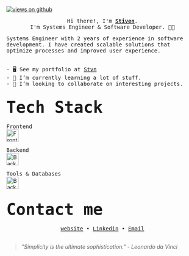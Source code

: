 <a href="https://github.com/JS-VILLARREAL" target="_blank">
<p align="left"> <img src="https://komarev.com/ghpvc/?username=JS-VILLARREAL&label=Profile%20views&color=0e75b6&style=flat" alt="views on github" /> </p>
</a>
<p align="center"> 
<samp>
  Hi there!, I'm <b><a rel="nofollow noopener noreferrer" target="_blank" href="https://www.linkedin.com/in/stivenvr">Stiven</a></b>.
<br>
  I'm Systems Engineer & Software Developer. 🧑‍💻
<br>
</samp>
</p>

<samp>
  Systems Engineer with 2 years of experience in software development. I have created scalable solutions that optimize processes and improved user experience.
</samp>

<br />
<br />

<pre>
- 🖥️ See my portfolio at <a href="https://stvn-self.vercel.app" target="_blank" rel="nofollow noopener noreferrer">Stvn</a>
- 🌱 I’m currently learning a lot of stuff.
- 🤝 I’m looking to collaborate on interesting projects.
</pre>
<!--
<div align="center">
  <a target="_blank" href="https://www.linkedin.com/in/stivenvr"><img src="https://img.shields.io/badge/-LinkedIn-0077B5?style=for-the-badge&logo=Linkedin&logoColor=white"></img></a>
  <a target="_blank" href="mailto:stivenvillarreal@gmail.com"><img src="https://img.shields.io/badge/-Gmail-D14836?style=for-the-badge&logo=Gmail&logoColor=white"></img></a>
</div>
-->
<h2><samp><strong style="font-size: 2em;">Tech Stack</strong></samp></h2>

<samp> Frontend </samp>
<br />
<a href="https://skillicons.dev">
  <img src="https://skillicons.dev/icons?i=js,ts,react,nextjs,astro,tailwind,css,html" height=32 alt="Frontend" />
</a>

<samp> Backend </samp>
<br />
<a href="https://skillicons.dev">
  <img src="https://skillicons.dev/icons?i=python,django,nodejs" height=32 alt="Backend" />
</a>
<!--
<img src="https://skillicons.dev/icons?i=nodejs,express,nestjs,mongodb,mysql,redis,prisma,docker,supabase" height=32 alt="Backend" />
-->
<samp> Tools & Databases</samp>
<br />
<a href="https://skillicons.dev">
  <img src="https://skillicons.dev/icons?i=git,github,mongodb,mysql,sqlite,postgres,supabase,firebase,postman" height=32 alt="Backend" />
</a>
<!--
<h2><samp><strong style="font-size: 2em;">My GitHub Stats 📊</strong></samp></h2>

<div align="center">
<a href="http://www.github.com/JS-VILLARREAL"><img src="https://github-readme-stats.vercel.app/api?username=JS-VILLARREAL&show_icons=true&hide=&count_private=true&title_color=4493f8&text_color=ffffff&icon_color=4493f8&bg_color=0,000000,1c1917&hide_border=true&show_icons=true" alt="JS-VILLARREAL's GitHub stats" /></a>
<br />
<br />
<a href="http://www.github.com/JS-VILLARREAL"><img src="https://github-readme-streak-stats.herokuapp.com/?user=JS-VILLARREAL&stroke=ffffff&background=0,000000,1c1917&ring=4493f8&fire=4493f8&currStreakNum=ffffff&currStreakLabel=4493f8&sideNums=ffffff&sideLabels=ffffff&dates=ffffff&hide_border=true" /></a>
</div>
-->
<h2><samp><strong style="font-size: 2em;">Contact me</strong></samp></h2>
<div align='center'>
  <samp>
    <a rel="noopener" target="_blank" href='https://stvn-self.vercel.app'>website</a> •
    <a rel="noopener" target="_blank" href='https://www.linkedin.com/in/stivenvr/'>Linkedin</a> •
    <a rel="noopener" target="_blank" href='mailto:stivenvillarreal@gmail.com'>Email</a>
  </samp>
</div>

<br />

> *"Simplicity is the ultimate sophistication." - Leonardo da Vinci*
